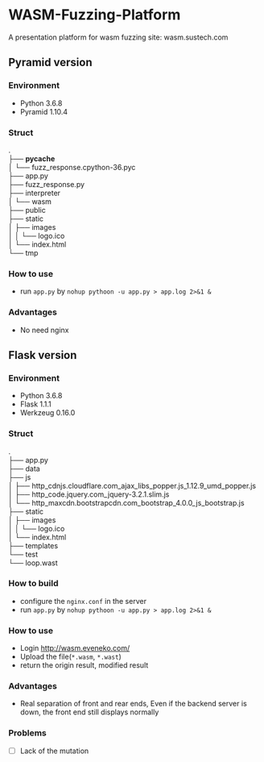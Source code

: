 # WASM-Fuzzing-Platform
A presentation platform for wasm fuzzing
site: wasm.sustech.com

## Pyramid version

### Environment
- Python 3.6.8
- Pyramid 1.10.4

### Struct
.  
├── __pycache__  
│   └── fuzz_response.cpython-36.pyc  
├── app.py  
├── fuzz_response.py  
├── interpreter  
│   └── wasm  
├── public  
├── static  
│   ├── images  
│   │   └── logo.ico  
│   └── index.html  
└── tmp  

### How to use
- run `app.py` by `nohup pythoon -u app.py > app.log 2>&1 &`

### Advantages
- No need nginx

## Flask version

### Environment
- Python 3.6.8
- Flask 1.1.1
- Werkzeug 0.16.0

### Struct
.  
├── app.py  
├── data  
├── js  
│   ├── http_cdnjs.cloudflare.com_ajax_libs_popper.js_1.12.9_umd_popper.js  
│   ├── http_code.jquery.com_jquery-3.2.1.slim.js  
│   └── http_maxcdn.bootstrapcdn.com_bootstrap_4.0.0_js_bootstrap.js  
├── static  
│   ├── images  
│   │   └── logo.ico  
│   └── index.html  
├── templates  
└── test  
    └── loop.wast  

### How to build
- configure the `nginx.conf` in the server
- run `app.py` by `nohup pythoon -u app.py > app.log 2>&1 &`

### How to use
- Login http://wasm.eveneko.com/
- Upload the file(`*.wasm`, `*.wast`)
- return the origin result, modified result

### Advantages
- Real separation of front and rear ends, Even if the backend server is down, the front end still displays normally

### Problems
- [ ] Lack of the mutation
